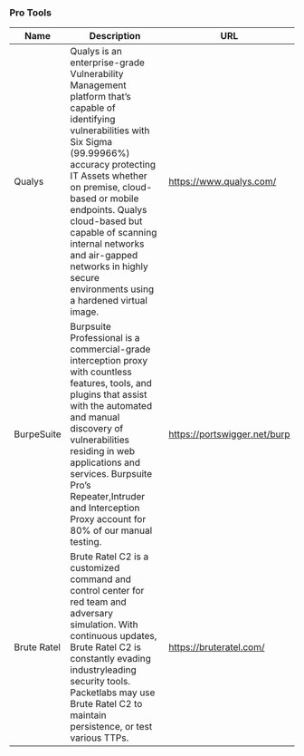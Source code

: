 ### Pro Tools 
|Name|Description|URL|
|-----|-----------|----|
|Qualys|Qualys is an enterprise-grade Vulnerability Management platform that’s capable of identifying vulnerabilities with Six Sigma (99.99966%) accuracy protecting IT Assets whether on premise, cloud-based or mobile endpoints. Qualys cloud-based but capable of scanning internal networks and air-gapped networks in highly secure environments using a hardened virtual image.|https://www.qualys.com/|
|BurpeSuite|Burpsuite Professional is a commercial-grade interception proxy with countless features, tools, and plugins that assist with the automated and manual discovery of vulnerabilities residing in web applications and services. Burpsuite Pro’s Repeater,Intruder and Interception Proxy account for 80% of our manual testing.|https://portswigger.net/burp|
|Brute Ratel|Brute Ratel C2 is a customized command and control center for red team and adversary simulation. With continuous updates, Brute Ratel C2 is constantly evading industryleading security tools. Packetlabs may use Brute Ratel C2 to maintain persistence, or test various TTPs.|https://bruteratel.com/|
